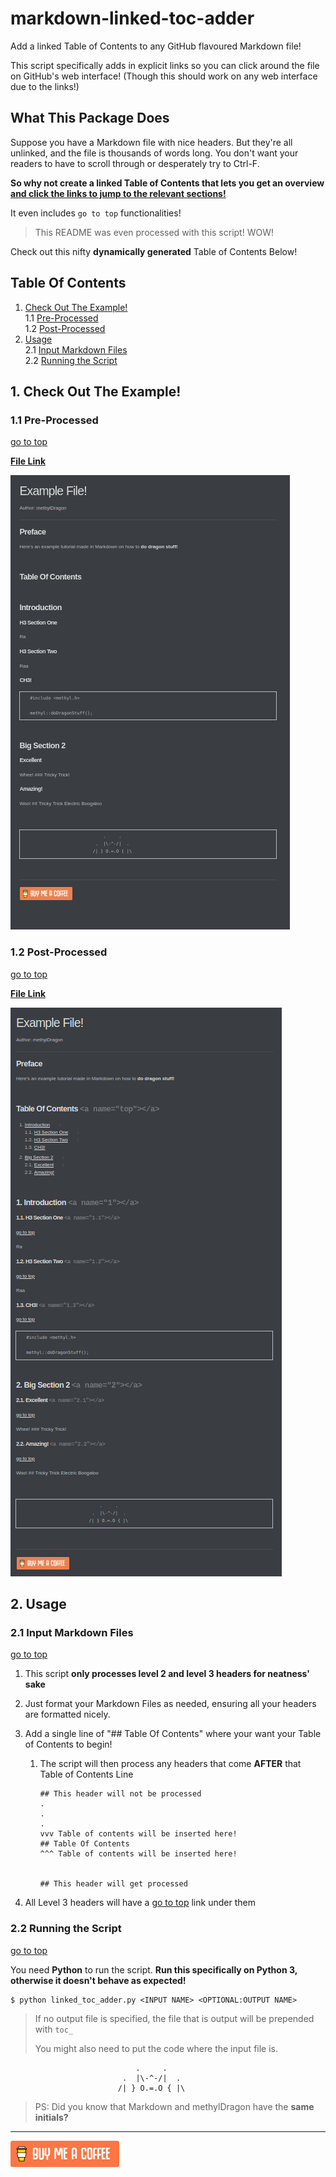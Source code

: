 # markdown-linked-toc-adder
Add a linked Table of Contents to any GitHub flavoured Markdown file!

This script specifically adds in explicit links so you can click around the file on GitHub's web interface! (Though this should work on any web interface due to the links!)



## What This Package Does

Suppose you have a Markdown file with nice headers. But they're all unlinked, and the file is thousands of words long. You don't want your readers to have to scroll through or desperately try to Ctrl-F.

**So why not create a linked Table of Contents that lets you get an overview <u>and click the links to jump to the relevant sections!</u>**

It even includes `go to top` functionalities!

> This README was even processed with this script! WOW!



Check out this nifty **dynamically generated** Table of Contents Below!

## Table Of Contents <a name="top"></a>

1. [Check Out The Example!](#1)    
   1.1 [Pre-Processed](#1.1)    
   1.2 [Post-Processed](#1.2)    
2. [Usage](#2)    
   2.1 [Input Markdown Files](#2.1)    
   2.2 [Running the Script](#2.2)    




## 1. Check Out The Example! <a name="1"></a>

### 1.1 Pre-Processed <a name="1.1"></a>
[go to top](#top)

[**File Link**](Example/example.md)


![1561970416824](assets/1561970416824.png)

### 1.2 Post-Processed <a name="1.2"></a>
[go to top](#top)

[**File Link**](toc_example.md)


![1561970478025](assets/1561970478025.png)



## 2. Usage <a name="2"></a>

### 2.1 Input Markdown Files <a name="2.1"></a>
[go to top](#top)


1. This script **only processes level 2 and level 3 headers for neatness' sake**

2. Just format your Markdown Files as needed, ensuring all your headers are formatted nicely.

3. Add a single line of "## Table Of Contents" where your want your Table of Contents to begin!

   1. The script will then process any headers that come **AFTER** that Table of Contents Line

      ```
      ## This header will not be processed
      .
      .
      .
      vvv Table of contents will be inserted here!
      ## Table Of Contents
      ^^^ Table of contents will be inserted here!
      
      
      ## This header will get processed
      ```

4. All Level 3 headers will have a [go to top](#top) link under them



### 2.2 Running the Script <a name="2.2"></a>
[go to top](#top)


You need **Python** to run the script. **Run this specifically on Python 3, otherwise it doesn't behave as expected!**

```shell
$ python linked_toc_adder.py <INPUT NAME> <OPTIONAL:OUTPUT NAME>
```

> If no output file is specified, the file that is output will be prepended with `toc_`
>
> You might also need to put the code where the input file is.



```
                            .     .
                         .  |\-^-/|  .    
                        /| } O.=.O { |\
```

> PS: Did you know that Markdown and methylDragon have the **same initials?**   

------

[![Yeah! Buy the DRAGON a COFFEE!](./assets/COFFEE%20BUTTON%20%E3%83%BE(%C2%B0%E2%88%87%C2%B0%5E).png)](https://www.buymeacoffee.com/methylDragon)